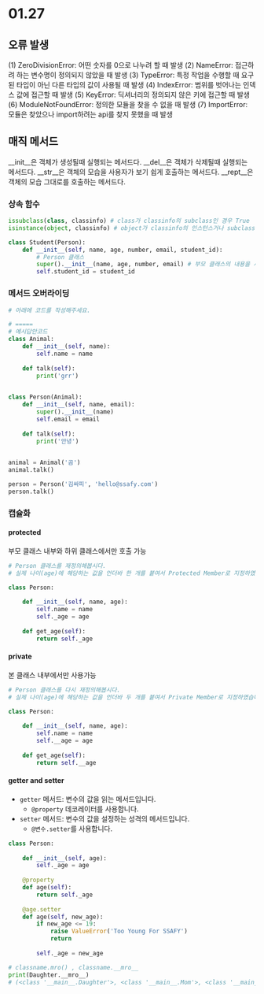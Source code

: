 # 01.27
## 오류 발생
(1) ZeroDivisionError: 어떤 숫자를 0으로 나누려 할 때 발생
(2) NameError: 접근하려 하는 변수명이 정의되지 않았을 때 발생
(3) TypeError: 특정 작업을 수행할 때 요구된 타입이 아닌 다른 타입의 값이 사용될 때 발생
(4) IndexError: 범위를 벗어나는 인덱스 값에 접근할 때 발생
(5) KeyError: 딕셔너리의 정의되지 않은 키에 접근할 때 발생
(6) ModuleNotFoundError: 정의한 모듈을 찾을 수 없을 때 발생
(7) ImportError: 모듈은 찾았으나 import하려는 api를 찾지 못했을 때 발생

## 매직 메서드
__init__은 객체가 생성될때 실행되는 메서드다.
__del__은 객체가 삭제될때 실행되는 메서드다.
__str__은 객체의 모습을 사용자가 보기 쉽게 호출하는 메서드다.
__rept__은 객체의 모습 그대로를 호출하는 메서드다.

### 상속 함수
```py
issubclass(class, classinfo) # class가 classinfo의 subclass인 경우 True
isinstance(object, classinfo) # object가 classinfo의 인스턴스거나 subclass인 경우 True

class Student(Person):
    def __init__(self, name, age, number, email, student_id):
        # Person 클래스
        super().__init__(name, age, number, email) # 부모 클래스의 내용을 사용할때 super()
        self.student_id = student_id
```

### 메서드 오버라이딩
```py
# 아래에 코드를 작성해주세요.

# =====
# 예시답안코드
class Animal:
    def __init__(self, name):
        self.name = name
    
    def talk(self):
        print('grr')
            

class Person(Animal):
    def __init__(self, name, email):
        super().__init__(name)
        self.email = email
    
    def talk(self):
        print('안녕')
            

animal = Animal('곰')
animal.talk()

person = Person('김싸피', 'hello@ssafy.com')
person.talk()
```
### 캡슐화
#### protected
부모 클래스 내부와 하위 클래스에서만 호출 가능
```py
# Person 클래스를 재정의해봅시다.
# 실제 나이(age)에 해당하는 값을 언더바 한 개를 붙여서 Protected Member로 지정하였습니다.

class Person:
    
    def __init__(self, name, age):
        self.name = name
        self._age = age    
    
    def get_age(self): 
        return self._age
```
#### private
본 클래스 내부에서만 사용가능
```py
# Person 클래스를 다시 재정의해봅시다.
# 실제 나이(age)에 해당하는 값을 언더바 두 개를 붙여서 Private Member로 지정하였습니다.

class Person:
    
    def __init__(self, name, age):
        self.name = name
        self.__age = age
    
    def get_age(self): 
        return self.__age
```
#### getter and setter
- `getter` 메서드: 변수의 값을 읽는 메서드입니다.
  - `@property` 데코레이터를 사용합니다.
- `setter` 메서드: 변수의 값을 설정하는 성격의 메서드입니다.
  - `@변수.setter`를 사용합니다.
```py
class Person:
    
    def __init__(self, age):
        self._age = age 
        
    @property
    def age(self):
        return self._age
    
    @age.setter
    def age(self, new_age):
        if new_age <= 19:
            raise ValueError('Too Young For SSAFY')
            return
        
        self._age = new_age
```
```py
# classname.mro() , classname.__mro__
print(Daughter.__mro__)
# (<class '__main__.Daughter'>, <class '__main__.Mom'>, <class '__main__.Dad'>, <class 'object'>)
```

